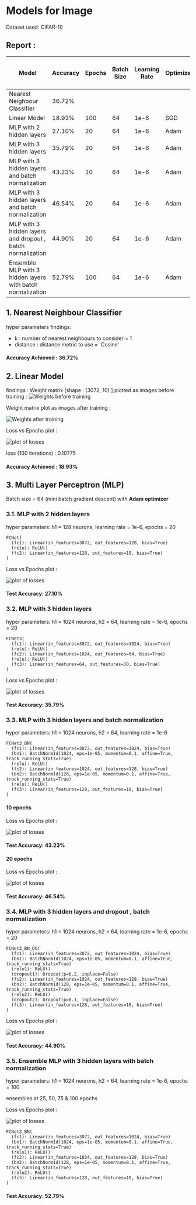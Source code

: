 # Models for Image 

Dataset used: CIFAR-10

## Report :

| Model | Accuracy | Epochs | Batch Size | Learning Rate | Optimizer | Time Taken (s) (CPU) |
|------|------| ------| ------| ------| ------|  ------|
| Nearest Neighbour Classifier | 36.72% | |  |  |  |  1 min 30 s |
| Linear Model | 18.93% | 100 | 64 | 1e-6 | SGD |  30 s |
| MLP with 2 hidden layers | 27.10% | 20 | 64 | 1e-6 | Adam | 2 min 42 s |
| MLP with 3 hidden layers | 35.79% | 20 | 64 | 1e-6 | Adam | 2 min 08 s |
| MLP with 3 hidden layers and batch normalization | 43.23% | 10 | 64 | 1e-6 | Adam | 1 min 14 s |
| MLP with 3 hidden layers and batch normalization | 46.54% | 20 | 64 | 1e-6 | Adam | 2 min 16 s |
| MLP with 3 hidden layers and dropout , batch normalization | 44.90% | 20 | 64 | 1e-6 | Adam | 2 min 30 s |
| Ensemble MLP with 3 hidden layers with batch normalization | 52.79% | 100 | 64 | 1e-6 | Adam | 11 min 33 s |

## 1. Nearest Neighbour Classifier
hyper parameters findings:

* k : number of nearest neighbours to consider =  1 
* distance : distance metric to use  = 'Cosine' 


#### **Accuracy Achieved : 36.72%**

## 2. Linear Model 

findings : 
Weight matrix [shape : (3072, 10) ] plotted as images before training :
![Weights before training](./assets/02_W_before_linearModel.png)

Weight matrix plot as images after training :

![Weights after training](./assets/02_W_after_linearModel.png)

Loss vs Epochs plot :

![plot of losses](./assets/02_linearModel_plot.png)

loss (100 iterations) : 0.10775


#### **Accuracy Achieved : 18.93%**


## 3. Multi Layer Perceptron (MLP)

Batch size = 64 (mini batch gradient descent) with **Adam optimizer**

### 3.1. MLP with 2 hidden layers

hyper parameters: h1 = 128 neurons, learning rate = 1e-6, epochs = 20
```
FCNet(
  (fc1): Linear(in_features=3072, out_features=128, bias=True)
  (relu): ReLU()
  (fc2): Linear(in_features=128, out_features=10, bias=True)
)
```

Loss vs Epochs plot :

![plot of losses](./assets/03_mlp_2_layer_loss_plt.png)


#### **Test Accuracy: 27.10%**

### 3.2. MLP with 3 hidden layers

hyper parameters: h1 = 1024 neurons, h2 = 64, learning rate = 1e-6, epochs = 20

```
FCNet3(
  (fc1): Linear(in_features=3072, out_features=1024, bias=True)
  (relu): ReLU()
  (fc2): Linear(in_features=1024, out_features=64, bias=True)
  (relu): ReLU()
  (fc3): Linear(in_features=64, out_features=10, bias=True)
)
```

Loss vs Epochs plot :

![plot of losses](./assets/03_mlp_3_layer_loss_plt.png)

#### **Test Accuracy: 35.79%**

### 3.3. MLP with 3 hidden layers and batch normalization

hyper parameters: h1 = 1024 neurons, h2 = 64, learning rate = 1e-6

```
FCNet3_BN(
  (fc1): Linear(in_features=3072, out_features=1024, bias=True)
  (bn1): BatchNorm1d(1024, eps=1e-05, momentum=0.1, affine=True, track_running_stats=True)
  (relu): ReLU()
  (fc2): Linear(in_features=1024, out_features=128, bias=True)
  (bn2): BatchNorm1d(128, eps=1e-05, momentum=0.1, affine=True, track_running_stats=True)
  (relu): ReLU()
  (fc3): Linear(in_features=128, out_features=10, bias=True)
)
```

#### 10 epochs
Loss vs Epochs plot :

![plot of losses](./assets/03_mlp_3_layer_BN_loss_plt.png)

#### **Test Accuracy: 43.23%**

#### 20 epochs
Loss vs Epochs plot :

![plot of losses](./assets/03_mlp_3_layer_BN_loss_plt_2.png)

#### **Test Accuracy: 46.54%**

### 3.4. MLP with 3 hidden layers and dropout , batch normalization

hyper parameters: h1 = 1024 neurons, h2 = 64, learning rate = 1e-6, epochs = 20

```
FCNet3_BN_DO(
  (fc1): Linear(in_features=3072, out_features=1024, bias=True)
  (bn1): BatchNorm1d(1024, eps=1e-05, momentum=0.1, affine=True, track_running_stats=True)
  (relu1): ReLU()
  (dropout1): Dropout(p=0.2, inplace=False)
  (fc2): Linear(in_features=1024, out_features=128, bias=True)
  (bn2): BatchNorm1d(128, eps=1e-05, momentum=0.1, affine=True, track_running_stats=True)
  (relu2): ReLU()
  (dropout2): Dropout(p=0.1, inplace=False)
  (fc3): Linear(in_features=128, out_features=10, bias=True)
)
```

Loss vs Epochs plot :

![plot of losses](./assets/03_mlp_3_layer_BN_DO_loss_plt.png)

#### **Test Accuracy: 44.90%**

### 3.5. Ensemble MLP with 3 hidden layers with batch normalization 

hyper parameters: h1 = 1024 neurons, h2 = 64, learning rate = 1e-6, epochs = 100

ensembles at 25, 50, 75 & 100 epochs

Loss vs Epochs plot :

![plot of losses](./assets/03_mlp_3_layer_BN_loss_plt_3_100epochs.png)

```
FCNet3_BN(
  (fc1): Linear(in_features=3072, out_features=1024, bias=True)
  (bn1): BatchNorm1d(1024, eps=1e-05, momentum=0.1, affine=True, track_running_stats=True)
  (relu1): ReLU()
  (fc2): Linear(in_features=1024, out_features=128, bias=True)
  (bn2): BatchNorm1d(128, eps=1e-05, momentum=0.1, affine=True, track_running_stats=True)
  (relu2): ReLU()
  (fc3): Linear(in_features=128, out_features=10, bias=True)
)
```

#### **Test Accuracy: 52.79%**